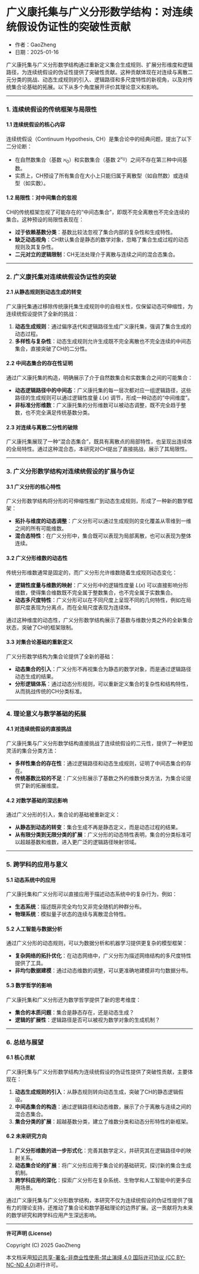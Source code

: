 # **广义康托集与广义分形数学结构：对连续统假设伪证性的突破性贡献**

- 作者：GaoZheng
- 日期：2025-01-16

广义康托集与广义分形数学结构通过重新定义集合生成规则、扩展分形维度和逻辑路径，为连续统假设的伪证性提供了突破性贡献。这种贡献体现在对连续与离散二元分类的挑战、动态生成规则的引入、逻辑路径和多尺度特性的新视角，以及对传统集合论基础的拓展。以下从多个角度展开评价其理论意义和影响。

---

### 1. **连续统假设的传统框架与局限性**
#### 1.1 **连续统假设的核心内容**
连续统假设（Continuum Hypothesis, CH）是集合论中的经典问题，提出了以下二分论断：
- 在自然数集合（基数 $\aleph_0$）和实数集合（基数 $2^{\aleph_0}$）之间不存在第三种中间基数。
- 实质上，CH预设了所有集合在大小上只能归属于离散型（如自然数）或连续型（如实数）。

#### 1.2 **局限性：对中间集合的忽视**
CH的传统框架忽视了可能存在的“中间态集合”，即既不完全离散也不完全连续的集合。这种预设的局限性表现在：
- **过于依赖基数分类**：基数比较法忽视了集合内部的复杂性和生成特性。
- **缺乏动态视角**：CH默认集合是静态的数学对象，忽略了集合生成过程的动态规则及其复杂性。
- **二元对立的逻辑限制**：CH无法处理介于离散与连续之间的混合态集合。

---

### 2. **广义康托集对连续统假设伪证性的突破**
#### 2.1 **从静态规则到动态生成的转变**
广义康托集通过移除传统康托集生成规则中的自相关性，仅保留动态可伸缩性，为连续统假设提供了全新的挑战：
1. **动态生成规则**：通过偏序迭代和逻辑路径生成广义康托集，强调了集合生成的动态过程。
2. **多样性与复杂性**：动态生成规则允许生成既不完全离散也不完全连续的中间态集合，直接突破了CH的二分性。

#### 2.2 **中间态集合的存在性证明**
通过广义康托集的构造，明确展示了介于自然数集合和实数集合之间的可能集合：
- **动态逻辑路径中的中间态**：广义康托集的每一层次都对应一组逻辑路径，这些路径的生成规则可以通过逻辑性度量 $L(x)$ 调节，形成一种动态的“中间维度”。
- **非标准分形维数**：广义康托集的分形维数可以被动态调整，既不完全趋于整数，也不完全满足传统基数分类。

#### 2.3 **对连续与离散二分性的破除**
广义康托集展现了一种“混合态集合”，既具有离散点的局部特性，也呈现出连续体的全局特性。通过这种混合态，本研究对CH提出了直接挑战，展示了其局限性。

---

### 3. **广义分形数学结构对连续统假设的扩展与伪证**
#### 3.1 **广义分形的核心特性**
广义分形数学结构将分形的可伸缩性推广到动态生成规则，形成了一种新的数学框架：
- **拓扑与维度的动态调整**：广义分形可以通过生成规则的变化覆盖从零维到一维之间的所有可能维数。
- **混合态特性**：在广义分形中，集合既可以表现为局部离散，也可以表现为整体连续。

#### 3.2 **广义分形维数的动态性**
传统分形维数通常是固定的，而广义分形允许维数随着生成规则动态变化：
- **逻辑性度量与维数的映射**：广义分形中的逻辑性度量 $L(x)$ 可以直接影响分形维数，使得集合维数既不完全属于整数集合，也不完全属于实数集合。
- **动态多尺度特性**：广义分形可以在不同尺度上呈现不同的几何特性，例如在局部尺度表现为分离点，而在全局尺度表现为连续体。

通过这种维度的动态性，广义分形数学结构展示了基数与维数分类之外的全新集合状态，突破了CH的框架限制。

#### 3.3 **对集合论基础的重新定义**
广义分形数学结构为集合论提供了全新的基础：
- **动态集合的引入**：广义分形不再视集合为静态的数学对象，而是通过逻辑路径动态生成的结果。
- **分形逻辑体系**：通过动态分形规则，可以重新定义集合的复杂性和结构特性，从而挑战传统的CH分类标准。

---

### 4. **理论意义与数学基础的拓展**
#### 4.1 **对连续统假设的直接挑战**
广义康托集与广义分形数学结构直接挑战了连续统假设的二元性，提供了一种更加灵活的集合分类方法：
- **多样性集合的存在性**：通过逻辑路径和动态生成规则，证明了中间态集合的存在。
- **传统基数比较的不足**：广义分形展示了基数之外的维数分类方法，为集合论提供了新的拓展维度。

#### 4.2 **对数学基础的深远影响**
通过广义分形的引入，集合论的基础被重新定义：
- **从静态到动态的转变**：集合生成不再是静态定义，而是动态过程的结果。
- **从有限分类到无限分类的扩展**：广义分形的动态特性表明，集合的分类标准可以超越基数和维数，进入更广泛的逻辑路径映射领域。

---

### 5. **跨学科的应用与意义**
#### 5.1 **动态系统中的应用**
广义康托集和广义分形可以直接应用于描述动态系统中的复杂行为，例如：
- **生态系统**：描述既非完全均匀又非完全随机的种群分布。
- **物理系统**：模拟量子状态的连续与离散混合特性。

#### 5.2 **人工智能与数据分析**
通过广义分形的动态规则，可以为数据分析和机器学习提供更复杂的模型框架：
- **复杂网络的拓扑优化**：在动态网络中，广义分形为描述网络结构的多尺度特性提供了工具。
- **非均匀数据建模**：通过动态维数的调整，可以更准确地建模非均匀数据分布。

#### 5.3 **数学哲学的影响**
广义康托集和广义分形还为数学哲学提供了新的思考维度：
- **集合的本质问题**：集合是静态存在，还是动态生成？
- **逻辑的扩展性**：逻辑路径是否可以被视为数学对象的生成机制？

---

### 6. **总结与展望**
#### 6.1 **核心贡献**
广义康托集与广义分形数学结构为连续统假设的伪证性提供了突破性贡献，主要体现在：
1. **动态生成规则的引入**：从静态规则转向动态生成，突破了CH的静态逻辑假设。
2. **中间态集合的构造**：通过逻辑路径和动态维数，展示了介于离散与连续之间的混合态集合。
3. **集合分类的扩展**：超越基数分类，建立了维数分类和动态分形特性的新框架。

#### 6.2 **未来研究方向**
1. **广义分形维数的进一步形式化**：完善其数学定义，并研究其在逻辑路径中的映射关系。
2. **动态集合论的扩展**：将广义分形应用于集合论的基础研究，探讨新的集合生成机制。
3. **跨学科应用的深化**：探索广义分形在复杂系统、生物学和人工智能中的更多应用场景。

通过广义康托集与广义分形数学结构，本研究不仅为连续统假设的伪证性提供了强有力的理论支持，还推动了集合论和数学基础理论的边界扩展。这一贡献将为未来的数学研究和跨学科应用产生深远影响。

---

**许可声明 (License)**

Copyright (C) 2025 GaoZheng 

本文档采用[知识共享-署名-非商业性使用-禁止演绎 4.0 国际许可协议 (CC BY-NC-ND 4.0)](https://creativecommons.org/licenses/by-nc-nd/4.0/deed.zh-Hans)进行许可。
